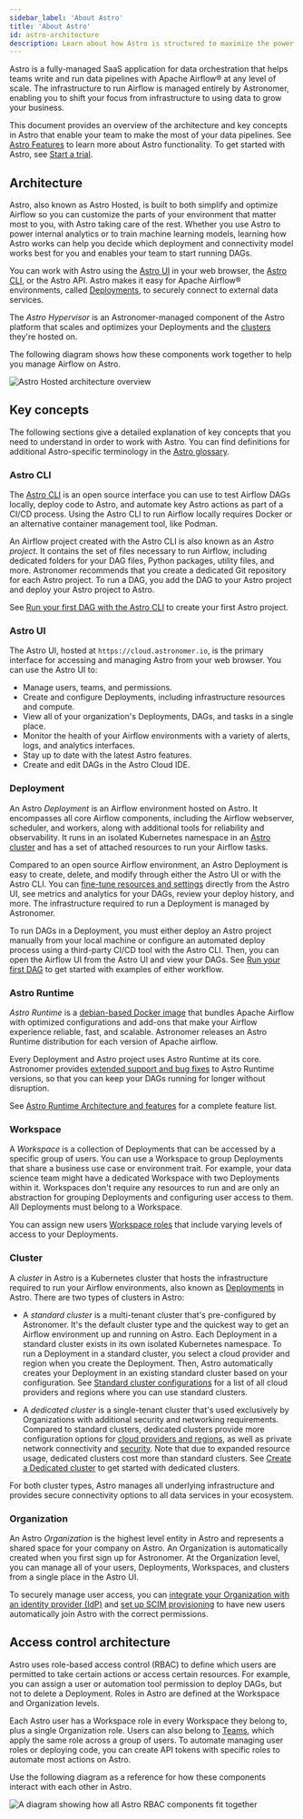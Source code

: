 ```yaml
---
sidebar_label: 'About Astro'
title: 'About Astro'
id: astro-architecture
description: Learn about how Astro is structured to maximize the power of Apache Airflow.
---
```


Astro is a fully-managed SaaS application for data orchestration that helps teams write and run data pipelines with Apache Airflow® at any level of scale. The infrastructure to run Airflow is managed entirely by Astronomer, enabling you to shift your focus from infrastructure to using data to grow your business.

This document provides an overview of the architecture and key concepts in Astro that enable your team to make the most of your data pipelines. See [Astro Features](features.md) to learn more about Astro functionality. To get started with Astro, see [Start a trial](trial.md).

## Architecture

Astro, also known as Astro Hosted, is built to both simplify and optimize Airflow so you can customize the parts of your environment that matter most to you, with Astro taking care of the rest. Whether you use Astro to power internal analytics or to train machine learning models, learning how Astro works can help you decide which deployment and connectivity model works best for you and enables your team to start running DAGs.

You can work with Astro using the [Astro UI](#astro-ui) in your web browser, the [Astro CLI](#astro-cli), or the Astro API. Astro makes it easy for Apache Airflow® environments, called [Deployments](#deployment), to securely connect to external data services.

The _Astro Hypervisor_ is an Astronomer-managed component of the Astro platform that scales and optimizes your Deployments and the [clusters](#cluster) they're hosted on.

The following diagram shows how these components work together to help you manage Airflow on Astro.

![Astro Hosted architecture overview](/img/docs/astro-architecture.jpg)

## Key concepts

The following sections give a detailed explanation of key concepts that you need to understand in order to work with Astro. You can find definitions for additional Astro-specific terminology in the [Astro glossary](astro-glossary.md).

### Astro CLI

The [Astro CLI](cli/overview.md) is an open source interface you can use to test Airflow DAGs locally, deploy code to Astro, and automate key Astro actions as part of a CI/CD process. Using the Astro CLI to run Airflow locally requires Docker or an alternative container management tool, like Podman.

An Airflow project created with the Astro CLI is also known as an _Astro project_. It contains the set of files necessary to run Airflow, including dedicated folders for your DAG files, Python packages, utility files, and more. Astronomer recommends that you create a dedicated Git repository for each Astro project. To run a DAG, you add the DAG to your Astro project and deploy your Astro project to Astro.

See [Run your first DAG with the Astro CLI](first-dag-cli.md) to create your first Astro project.

### Astro UI

The Astro UI, hosted at `https://cloud.astronomer.io`, is the primary interface for accessing and managing Astro from your web browser. You can use the Astro UI to:

- Manage users, teams, and permissions.
- Create and configure Deployments, including infrastructure resources and compute.
- View all of your organization's Deployments, DAGs, and tasks in a single place.
- Monitor the health of your Airflow environments with a variety of alerts, logs, and analytics interfaces.
- Stay up to date with the latest Astro features.
- Create and edit DAGs in the Astro Cloud IDE.

### Deployment

An Astro _Deployment_ is an Airflow environment hosted on Astro. It encompasses all core Airflow components, including the Airflow webserver, scheduler, and workers, along with additional tools for reliability and observability. It runs in an isolated Kubernetes namespace in an [Astro cluster](#cluster) and has a set of attached resources to run your Airflow tasks.

Compared to an open source Airflow environment, an Astro Deployment is easy to create, delete, and modify through either the Astro UI or with the Astro CLI. You can [fine-tune resources and settings](deployment-settings.md) directly from the Astro UI, see metrics and analytics for your DAGs, review your deploy history, and more. The infrastructure required to run a Deployment is managed by Astronomer.

To run DAGs in a Deployment, you must either deploy an Astro project manually from your local machine or configure an automated deploy process using a third-party CI/CD tool with the Astro CLI. Then, you can open the Airflow UI from the Astro UI and view your DAGs. See [Run your first DAG](run-first-dag.md) to get started with examples of either workflow.

### Astro Runtime

_Astro Runtime_ is a [debian-based Docker image](https://quay.io/repository/astronomer/astro-runtime) that bundles Apache Airflow with optimized configurations and add-ons that make your Airflow experience reliable, fast, and scalable. Astronomer releases an Astro Runtime distribution for each version of Apache airflow.

Every Deployment and Astro project uses Astro Runtime at its core. Astronomer provides [extended support and bug fixes](runtime-version-lifecycle-policy.mdx) to Astro Runtime versions, so that you can keep your DAGs running for longer without disruption.

See [Astro Runtime Architecture and features](runtime-image-architecture.mdx) for a complete feature list.

### Workspace

A _Workspace_ is a collection of Deployments that can be accessed by a specific group of users. You can use a Workspace to group Deployments that share a business use case or environment trait. For example, your data science team might have a dedicated Workspace with two Deployments within it. Workspaces don't require any resources to run and are only an abstraction for grouping Deployments and configuring user access to them. All Deployments must belong to a Workspace.

You can assign new users [Workspace roles](user-permissions.md#workspace-roles) that include varying levels of access to your Deployments.

### Cluster

A _cluster_ in Astro is a Kubernetes cluster that hosts the infrastructure required to run your Airflow environments, also known as [Deployments](#deployment) in Astro. There are two types of clusters in Astro:

- A _standard cluster_ is a multi-tenant cluster that's pre-configured by Astronomer. It's the default cluster type and the quickest way to get an Airflow environment up and running on Astro. Each Deployment in a standard cluster exists in its own isolated Kubernetes namespace. To run a Deployment in a standard cluster, you select a cloud provider and region when you create the Deployment. Then, Astro automatically creates your Deployment in an existing standard cluster based on your configuration. See [Standard cluster configurations](resource-reference-hosted.mdx#standard-cluster-regions) for a list of all cloud providers and regions where you can use standard clusters.

- A _dedicated cluster_ is a single-tenant cluster that's used exclusively by Organizations with additional security and networking requirements. Compared to standard clusters, dedicated clusters provide more configuration options for [cloud providers and regions](resource-reference-hosted.mdx#dedicated-cluster-regions), as well as private network connectivity and [security](authorize-workspaces-to-a-cluster.md). Note that due to expanded resource usage, dedicated clusters cost more than standard clusters. See [Create a Dedicated cluster](create-dedicated-cluster.md) to get started with dedicated clusters.

For both cluster types, Astro manages all underlying infrastructure and provides secure connectivity options to all data services in your ecosystem.

### Organization

An Astro _Organization_ is the highest level entity in Astro and represents a shared space for your company on Astro. An Organization is automatically created when you first sign up for Astronomer. At the Organization level, you can manage all of your users, Deployments, Workspaces, and clusters from a single place in the Astro UI.

To securely manage user access, you can [integrate your Organization with an identity provider (IdP)](configure-idp.md) and [set up SCIM provisioning](set-up-scim-provisioning.md) to have new users automatically join Astro with the correct permissions.

## Access control architecture

Astro uses role-based access control (RBAC) to define which users are permitted to take certain actions or access certain resources. For example, you can assign a user or automation tool permission to deploy DAGs, but not to delete a Deployment. Roles in Astro are defined at the Workspace and Organization levels.

Each Astro user has a Workspace role in every Workspace they belong to, plus a single Organization role. Users can also belong to [Teams](manage-teams.md), which apply the same role across a group of users. To automate managing user roles or deploying code, you can create API tokens with specific roles to automate most actions on Astro.

Use the following diagram as a reference for how these components interact with each other in Astro.

![A diagram showing how all Astro RBAC components fit together](/img/docs/rbac-overview.png)
